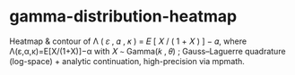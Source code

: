 # gamma-distribution-heatmap
Heatmap &amp; contour of Λ ( 𝜀 , 𝛼 , 𝜅 ) = 𝐸 [ 𝑋 / ( 1 + 𝑋 ) ] − 𝛼, where Λ(ε,α,κ)=E[X/(1+X)]−α with  𝑋 ∼ Gamma(𝑘 , 𝜃) ; Gauss–Laguerre quadrature (log-space) + analytic continuation, high-precision via mpmath.
